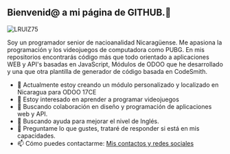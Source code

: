 ## Bienvenid@ a mi página de GITHUB.👋
![LRUIZ75](https://media.licdn.com/dms/image/v2/C4D16AQGFAddvtzwLEw/profile-displaybackgroundimage-shrink_350_1400/profile-displaybackgroundimage-shrink_350_1400/0/1589441419311?e=1732752000&v=beta&t=Tsa1b9UdhEPYpEnkcttyOjAK0X1aWyeVGRrRGmf5I0o)

Soy un programador senior de nacioanalidad Nicaragüense.
Me apasiona la programación y los videojuegos de computadora como PUBG.
En mis repositorios encontrarás código más que todo orientado a aplicaciones WEB y API's basadas en JavaScript, Módulos de ODOO que he desarrollado y una que otra plantilla de generador de código basada en CodeSmith.

- 🔭 Actualmente estoy creando un módulo personalizado y localizado en Nicaragua para ODOO 17CE 
- 🌱 Estoy interesado en aprender a programar videojuegos
- 👯 Buscando colaboración en diseño y programación de aplicaciones web y API.  
- 🤔 Buscando ayuda para mejorar el nivel de Inglés.
- 💬 Preguntame lo que gustes, trataré de responder si está en mis capacidades.
- 📫 Cómo puedes contactarme: [Mis contactos y redes sociales](https://linktr.ee/MRDEVEX)
<!--
**LRUIZ75/LRUIZ75** is a ✨ _special_ ✨ repository because its `README.md` (this file) appears on your GitHub profile.

Here are some ideas to get you started:

- 🔭 I’m currently working on ...
- 🌱 I’m currently learning ...
- 👯 I’m looking to collaborate on ...
- 🤔 I’m looking for help with ...
- 💬 Ask me about ...
- 📫 How to reach me: ...
- 😄 Pronouns: ...
- ⚡ Fun fact: ...
-->
